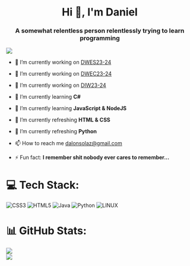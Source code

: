 <h1 align="center">Hi 👋, I'm Daniel</h1>
<h3 align="center">A somewhat relentless person relentlessly trying to learn programming</h3>

![](https://visitcount.itsvg.in/api?id=GyllenhaalSP&icon=0&color=1)

- 🔭 I’m currently working on [DWES23-24](https://github.com/GyllenhaalSP/DWES23-24)

- 🔭 I’m currently working on [DWEC23-24](https://github.com/GyllenhaalSP/DWEC23-24)

- 🔭 I’m currently working on [DIW23-24](https://github.com/GyllenhaalSP/DIW23-24)

- 🌱 I’m currently learning **C#**

- 🌱 I’m currently learning **JavaScript & NodeJS**

- 🌱 I’m currently refreshing **HTML & CSS**
  
- 🌱 I’m currently refreshing **Python**

- 📫 How to reach me [dalonsolaz@gmail.com](dalonsolaz@gmail.com)

- ⚡ Fun fact: **I remember shit nobody ever cares to remember...**

# 💻 Tech Stack:
![CSS3](https://img.shields.io/badge/css3-%231572B6.svg?style=for-the-badge&logo=css3&logoColor=white) ![HTML5](https://img.shields.io/badge/html5-%23E34F26.svg?style=for-the-badge&logo=html5&logoColor=white) ![Java](https://img.shields.io/badge/java-%23ED8B00.svg?style=for-the-badge&logo=java&logoColor=white) ![Python](https://img.shields.io/badge/python-3670A0?style=for-the-badge&logo=python&logoColor=ffdd54) ![LINUX](https://img.shields.io/badge/Linux-FCC624?style=for-the-badge&logo=linux&logoColor=black) 
# 📊 GitHub Stats:
![](https://github-readme-streak-stats.herokuapp.com/?user=GyllenhaalSP&theme=dark&hide_border=false)<br/>
![](https://github-readme-stats.vercel.app/api/top-langs/?username=GyllenhaalSP&theme=dark&hide_border=false&include_all_commits=true&count_private=false&layout=compact)
